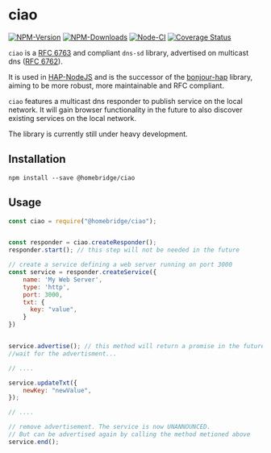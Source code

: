 # ciao

[![NPM-Version](https://badgen.net/npm/v/@homebridge/ciao)](https://www.npmjs.org/package/@homebridge/ciao)
[![NPM-Downloads](https://badgen.net/npm/dt/@homebridge/ciao)](https://www.npmjs.org/package/@homebridge/ciao)
[![Node-CI](https://github.com/homebridge/ciao/workflows/Node-CI/badge.svg)](https://github.com/homebridge/ciao/actions?query=workflow%3ANode-CI)
[![Coverage Status](https://coveralls.io/repos/github/homebridge/ciao/badge.svg?branch=master)](https://coveralls.io/github/homebridge/ciao?branch=master)

`ciao` is a [RFC 6763](https://tools.ietf.org/html/rfc6763) and compliant `dns-sd` library,
advertised on multicast dns ([RFC 6762](https://tools.ietf.org/html/rfc6762#section-8)).

It is used in [HAP-NodeJS](https://github.com/homebridge/HAP-NodeJS) and is the successor of the 
[bonjour-hap](https://github.com/homebridge/bonjour) library, 
aiming to be more robust, more maintainable and RFC compliant.

`ciao` features a multicast dns responder to publish service on the local network.
It will gain browser functionality in the future to also discover existing services on the local network.  

The library is currently still under heavy development.

## Installation

```
npm install --save @homebridge/ciao
```

## Usage

```js
const ciao = require("@homebridge/ciao");


const responder = ciao.createResponder();
responder.start(); // this step will not be needed in the future

// create a service defining a web server running on port 3000
const service = responder.createService({
    name: 'My Web Server',
    type: 'http',
    port: 3000,
    txt: {
      key: "value",
    }
})


service.advertise(); // this method will return a promise in the future
//wait for the advertisment...

// ....

service.updateTxt({
    newKey: "newValue",
});

// ....

// remove advertisement. The service is now UNANNOUNCED.
// But can be advertised again by calling the method metioned above
service.end();
```
